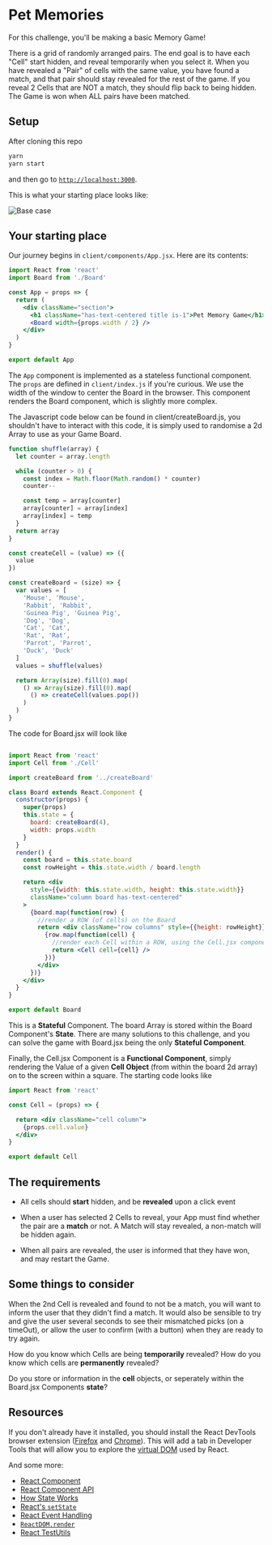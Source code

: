 # Pet Memories

For this challenge, you'll be making a basic Memory Game!

There is a grid of randomly arranged pairs. The end goal is to have each "Cell" start hidden, and reveal temporarily when you select it.
When you have revealed a "Pair" of cells with the same value, you have found a match, and that pair should stay revealed for the rest of the game.
If you reveal 2 Cells that are NOT a match, they should flip back to being hidden.
The Game is won when ALL pairs have been matched.

## Setup

After cloning this repo

```sh
yarn
yarn start
```

and then go to [`http://localhost:3000`](http://localhost:3000).

This is what your starting place looks like:

![Base case](./public/images/memory-game.png)

## Your starting place

Our journey begins in `client/components/App.jsx`. Here are its contents:

```jsx
import React from 'react'
import Board from './Board'

const App = props => {
  return (
    <div className="section">
      <h1 className="has-text-centered title is-1">Pet Memory Game</h1>
      <Board width={props.width / 2} />
    </div>
  )
}

export default App
```

The `App` component is implemented as a stateless functional component. The `props` are defined in `client/index.js` if you're curious. We use the width of the window to center the Board in the browser. This component renders the Board component, which is slightly more complex.


The Javascript code below can be found in client/createBoard.js, you shouldn't have to interact with this code, it is simply used to randomise a 2d Array to use as your Game Board.

```js
function shuffle(array) {
  let counter = array.length

  while (counter > 0) {
    const index = Math.floor(Math.random() * counter)
    counter--

    const temp = array[counter]
    array[counter] = array[index]
    array[index] = temp
  }
  return array
}

const createCell = (value) => ({
  value
})

const createBoard = (size) => {
  var values = [
    'Mouse', 'Mouse',
    'Rabbit', 'Rabbit',
    'Guinea Pig', 'Guinea Pig',
    'Dog', 'Dog',
    'Cat', 'Cat',
    'Rat', 'Rat',
    'Parrot', 'Parrot',
    'Duck', 'Duck'
  ]
  values = shuffle(values)

  return Array(size).fill(0).map(
    () => Array(size).fill(0).map(
      () => createCell(values.pop())
    )
  )
}

```

The code for Board.jsx will look like

```jsx

import React from 'react'
import Cell from './Cell'

import createBoard from '../createBoard'

class Board extends React.Component {
  constructor(props) {
    super(props)
    this.state = {
      board: createBoard(4),
      width: props.width
    }
  }
  render() {
    const board = this.state.board
    const rowHeight = this.state.width / board.length

    return <div
      style={{width: this.state.width, height: this.state.width}}
      className="column board has-text-centered"
    >
      {board.map(function(row) {
        //render a ROW (of cells) on the Board
        return <div className="row columns" style={{height: rowHeight}} >
          {row.map(function(cell) {
            //render each Cell within a ROW, using the Cell.jsx component
            return <Cell cell={cell} />
          })}
        </div>
      })}
    </div>
  }
}

export default Board

```

This is a **Stateful** Component. The board Array is stored within the Board Component's **State**. There are many solutions to this challenge, and you can solve the game with Board.jsx being the only **Stateful Component**.

Finally, the Cell.jsx Component is a **Functional Component**, simply rendering the Value of a given **Cell Object** (from within the board 2d array) on to the screen within a square. The starting code looks like

``` jsx
import React from 'react'

const Cell = (props) => {

  return <div className="cell column">
    {props.cell.value}
  </div>
}

export default Cell

```


## The requirements

* All cells should **start** hidden, and be **revealed** upon a click event

* When a user has selected 2 Cells to reveal, your App must find whether the pair are a **match** or not. A Match will stay revealed, a non-match will be hidden again.

* When all pairs are revealed, the user is informed that they have won, and may restart the Game.


## Some things to consider

When the 2nd Cell is revealed and found to not be a match, you will want to inform the user that they didn't find a match. It would also be sensible to try and give the user several seconds to see their mismatched picks (on a timeOut), or allow the user to confirm (with a button) when they are ready to try again.

How do you know which Cells are being **temporarily** revealed? How do you know which cells are **permanently** revealed?

Do you store or information in the **cell** objects, or seperately within the Board.jsx Components **state**?

## Resources

If you don't already have it installed, you should install the React DevTools browser extension ([Firefox](https://addons.mozilla.org/en-US/firefox/addon/react-devtools/) and [Chrome](https://chrome.google.com/webstore/detail/react-developer-tools/fmkadmapgofadopljbjfkapdkoienihi?hl=en)). This will add a tab in Developer Tools that will allow you to explore the [virtual DOM](http://tonyfreed.com/blog/what_is_virtual_dom) used by React.

And some more:

* [React Component](https://facebook.github.io/react/docs/reusable-components.html#es6-classes)
* [React Component API](https://facebook.github.io/react/docs/component-api.html)
* [How State Works](https://facebook.github.io/react/docs/interactivity-and-dynamic-uis.html#how-state-works)
* [React's `setState`](https://facebook.github.io/react/docs/component-api.html#setstate)
* [React Event Handling](https://facebook.github.io/react/docs/interactivity-and-dynamic-uis.html#a-simple-example)
* [`ReactDOM.render`](https://facebook.github.io/react/docs/top-level-api.html#reactdom.render)
* [React TestUtils](https://facebook.github.io/react/docs/test-utils.html)
